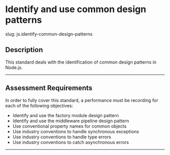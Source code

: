 # Identify and use common design patterns

slug: js.identify-common-design-patterns

## Description
This standard deals with the identification of common design patterns in Node.js.

---
## Assessment Requirements
In order to fully cover this standard, a performance must be recording for each of the following objectives:

- Identify and use the factory module design pattern
- Identify and use the middleware pipeline design pattern
- Use conventional property names for common objects
- Use industry conventions to handle synchronous exceptions
- Use industry conventions to handle type errors
- Use industry conventions to catch asynchronous errors

---
